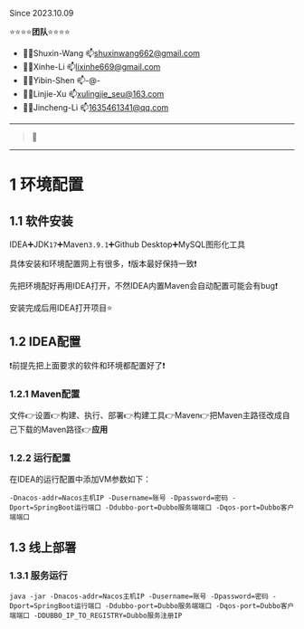 Since 2023.10.09

⭐⭐⭐⭐**团队**⭐⭐⭐⭐

- 👨‍💻Shuxin-Wang  📫shuxinwang662@gmail.com
- 👨‍💻Xinhe-Li  📫lixinhe669@gmail.com
- 👨‍💻Yibin-Shen 📫-@-
- 👨‍💻Linjie-Xu    📫xulingjie_seu@163.com
- 👨‍💻Jincheng-Li  📫1635461341@qq.com

---

> 📌

---

# 1 环境配置

## 1.1 软件安装

IDEA➕JDK`17`➕Maven`3.9.1`➕Github Desktop➕MySQL图形化工具

具体安装和环境配置网上有很多，❗版本最好保持一致❗

先把环境配好再用IDEA打开，不然IDEA内置Maven会自动配置可能会有bug❗

安装完成后用IDEA打开项目⭐

## 1.2 IDEA配置

❗前提先把上面要求的软件和环境都配置好了❗

### 1.2.1 Maven配置

文件👉设置👉构建、执行、部署👉构建工具👉Maven👉把Maven主路径改成自己下载的Maven路径👉**应用**

### 1.2.2 运行配置

在IDEA的运行配置中添加VM参数如下：

```shell
-Dnacos-addr=Nacos主机IP -Dusername=账号 -Dpassword=密码 -Dport=SpringBoot运行端口 -Ddubbo-port=Dubbo服务端端口 -Dqos-port=Dubbo客户端端口
```



## 1.3 线上部署

### 1.3.1 服务运行

```shell
java -jar -Dnacos-addr=Nacos主机IP -Dusername=账号 -Dpassword=密码 -Dport=SpringBoot运行端口 -Ddubbo-port=Dubbo服务端端口 -Dqos-port=Dubbo客户端端口 -DDUBBO_IP_TO_REGISTRY=Dubbo服务注册IP
```

